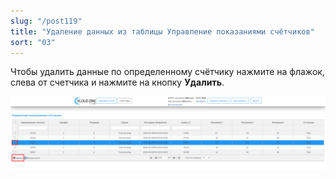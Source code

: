 ```yaml
---
slug: "/post119"
title: "Удаление данных из таблицы Управление показаниями счётчиков"
sort: "03"
---
```


Чтобы удалить данные по определенному счётчику нажмите на флажок, слева от счетчика и нажмите на кнопку **Удалить**.

![Картинка](./images/how_to_remove_data_of_meters_delete_string.png "Удаление одной строки")